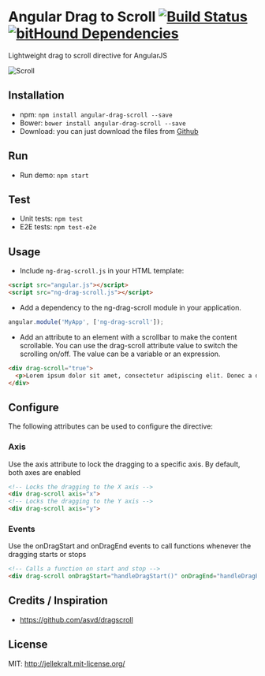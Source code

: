 # Angular Drag to Scroll [![Build Status](https://travis-ci.org/jellekralt/angular-drag-scroll.svg?branch=master)](https://travis-ci.org/jellekralt/angular-drag-scroll) [![bitHound Dependencies](https://www.bithound.io/github/jellekralt/angular-drag-scroll/badges/dependencies.svg)](https://www.bithound.io/github/jellekralt/angular-drag-scroll/master/dependencies/npm)
Lightweight drag to scroll directive for AngularJS

![Scroll](https://raw.githubusercontent.com/jellekralt/angular-drag-scroll/master/demo/ng-drag-scroll.gif)

## Installation
* npm: ```npm install angular-drag-scroll --save```
* Bower: ```bower install angular-drag-scroll --save```
* Download: you can just download the files from [Github](https://github.com/jellekralt/angular-drag-scroll/archive/master.zip)

## Run
* Run demo: ```npm start```

## Test
* Unit tests: ```npm test```
* E2E tests: ```npm test-e2e```

## Usage
* Include ```ng-drag-scroll.js``` in your HTML template:

```html
<script src="angular.js"></script>
<script src="ng-drag-scroll.js"></script>
```

* Add a dependency to the ng-drag-scroll module in your application.

```javascript
angular.module('MyApp', ['ng-drag-scroll']);
```

* Add an attribute to an element with a scrollbar to make the content scrollable. You can use the drag-scroll attribute value to switch the scrolling on/off. The value can be a variable or an expression.

```html
<div drag-scroll="true">
  <p>Lorem ipsum dolor sit amet, consectetur adipiscing elit. Donec a diam lectus. Sed sit amet ipsum mauris. Maecenas congue ligula ac quam viverra nec consectetur ante hendrerit. Donec et mollis dolor. Praesent et diam eget libero egestas mattis sit amet vitae augue. Nam tincidunt congue enim, ut porta lorem lacinia consectetur. Donec ut libero sed arcu vehicula ultricies a non tortor. Lorem ipsum dolor sit amet, consectetur adipiscing elit. Aenean ut gravida lorem. Ut turpis felis, pulvinar a semper sed, adipiscing id dolor. Pellentesque auctor nisi id magna consequat sagittis. Curabitur dapibus enim sit amet elit pharetra tincidunt feugiat nisl imperdiet. Ut convallis libero in urna ultrices accumsan. Donec sed odio eros. Donec viverra mi quis quam pulvinar at malesuada arcu rhoncus. Cum sociis natoque penatibus et magnis dis parturient montes, nascetur ridiculus mus. In rutrum accumsan ultricies. Mauris vitae nisi at sem facilisis semper ac in est.</p>
</div>
```
## Configure
The following attributes can be used to configure the directive:

### Axis
Use the axis attribute to lock the dragging to a specific axis. By default, both axes are enabled
```html
<!-- Locks the dragging to the X axis -->
<div drag-scroll axis="x">
<!-- Locks the dragging to the Y axis -->
<div drag-scroll axis="y">
```

### Events
Use the onDragStart and onDragEnd events to call functions whenever the dragging starts or stops
```html
<!-- Calls a function on start and stop -->
<div drag-scroll onDragStart="handleDragStart()" onDragEnd="handleDragEnd()">
```


## Credits / Inspiration
* https://github.com/asvd/dragscroll

## License
MIT: http://jellekralt.mit-license.org/
